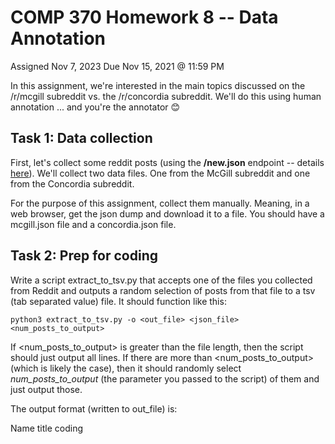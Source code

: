 COMP 370 Homework 8 -- Data Annotation
======================================

Assigned Nov 7, 2023
Due Nov 15, 2021 @ 11:59 PM

In this assignment, we're interested in the main topics discussed on the
/r/mcgill subreddit vs. the /r/concordia subreddit. We'll do this using
human annotation ... and you're the annotator 😊

Task 1: Data collection
-----------------------

First, let's collect some reddit posts (using the **/new.json** endpoint
-- details [here](https://www.reddit.com/dev/api/#GET_new)). We'll
collect two data files. One from the McGill subreddit and one from the
Concordia subreddit.

For the purpose of this assignment, collect them manually. Meaning, in a
web browser, get the json dump and download it to a file. You should
have a mcgill.json file and a concordia.json file.

Task 2: Prep for coding
-----------------------

Write a script extract_to_tsv.py that accepts one of the files you
collected from Reddit and outputs a random selection of posts from that
file to a tsv (tab separated value) file. It should function like this:

`python3 extract_to_tsv.py -o <out_file> <json_file>
<num_posts_to_output>`

If <num_posts_to_output> is greater than the file length, then the
script should just output all lines. If there are more than
<num_posts_to_output> (which is likely the case), then it should
randomly select *num_posts_to_output* (the parameter you passed to
the script) of them and just output those.

The output format (written to out_file) is:

Name <tab> title <tab> coding

<name of first post chosen> <tab> <title of first post chosen>
<tab>
<name of second post chosen> <tab> <title of the second post
chosen> <tab>
...
<name of the n'th post chosen> <tab> <title of the nth post
chosen> <tab>

Here is an example:

Name title coding

t3_jmmrja "Easy Computer Science classes"

t3_jmm91k "Cloudberry (+ Tri-pawed squirrel) Appreciation Post"

t3_jmg17h "Breaking a lease over a persistent cockroach infestation?"

t3_jmfc0t "Don't know how to cook"

t3_jmfj91 "everything is falling apart"

Note that:

-   we're including the "name" field because it uniquely identifies the
    post, in case you ever need to go back and check something in the
    original data

-   whitespace between column value and the tab is optional

-   the third column "coding" is intentionally blank. We'll be
    completing that in the next task.

We also need a specific output for this exercise (which will be
completed on task 3). Run the following:

**python3 extract_to_tsv.py -o annotated_mcgill.tsv mcgill.json 50**

**python3 extract_to_tsv.py -o annotated_concordia.tsv concordia.json
50**

That means, run your script on your McGill and Concordia files you
created, 50 lines in each. The output files, **annotated_mcgill.tsv and
annotated_concordia.tsv,** should be submitted in the
submission_template. Please check the README.md for further
information.

Task 3: Develop an ontology
---------------------------

We're analyzing what these posts are about. You need to develop an
ontology. We're aiming for 5-8 categories (this tells you the level of
resolution).

Using the files you produced in Task 2, **annotated_mcgill.tsv and
annotated_concordia.tsv,** conduct an open-coding of those posts. (It's
easiest to use something like Excel for this part of the process).

1.  Start by going through all the posts and putting down the category
    that "seems right to you"

2.  Review all the "categories" that you put down. You might have a lot.
    Consolidate them down to 5-15 categories.

3.  Go back through an annotate posts again using just those ones. Keep
    track of any issues you encountered.

4.  Based on your experience with the second round, tighten up the
    categories one more time so that you have the 5-8 in your typology.
    (if you're not there yet, just repeat steps 3 & 4 again, possibly a
    couple times)

Submission Instructions
-----------------------

Submit a zip containing:

-   mcgill.json

-   concordia.json

-   annotated_mcgill.tsv

-   annotated_concordia.tsv

-   extract_to_tsv.py

-   README.md

    -   In this file, list the final categories you came up with.
